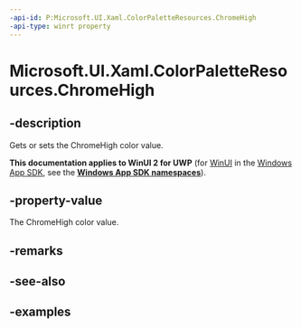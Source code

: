 ```yaml
---
-api-id: P:Microsoft.UI.Xaml.ColorPaletteResources.ChromeHigh
-api-type: winrt property
---
```


<!-- Property syntax.
public IReference<Color> ChromeHigh { get;  set; }
-->

# Microsoft.UI.Xaml.ColorPaletteResources.ChromeHigh

## -description

Gets or sets the ChromeHigh color value.

**This documentation applies to WinUI 2 for UWP** (for [WinUI](/windows/apps/winui/winui3/) in the [Windows App SDK](/windows/apps/windows-app-sdk/), see the **[Windows App SDK namespaces](/windows/windows-app-sdk/api/winrt/)**).

## -property-value

The ChromeHigh color value.

## -remarks

## -see-also

## -examples

